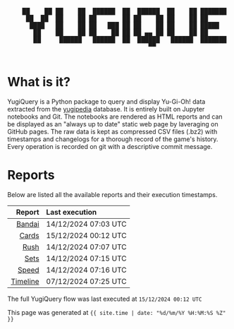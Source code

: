 <div align='center'>
    <pre>
    <br>
    ██    ██ ██    ██  ██████  ██  ██████  ██    ██ ███████ ██████  ██    ██ 
     ██  ██  ██    ██ ██       ██ ██    ██ ██    ██ ██      ██   ██  ██  ██  
      ████   ██    ██ ██   ███ ██ ██    ██ ██    ██ █████   ██████    ████   
       ██    ██    ██ ██    ██ ██ ██ ▄▄ ██ ██    ██ ██      ██   ██    ██    
       ██     ██████   ██████  ██  ██████   ██████  ███████ ██   ██    ██    
                                      ▀▀                                     
    </pre>
</div>

# What is it?

YugiQuery is a Python package to query and display Yu-Gi-Oh! data extracted from the [yugipedia](http://yugipedia.com) database. It is entirely built on Jupyter notebooks and Git. The notebooks are rendered as HTML reports and can be displayed as an "always up to date" static web page by laveraging on GitHub pages. The raw data is kept as compressed CSV files (.bz2) with timestamps and changelogs for a thorough record of the game's history. Every operation is recorded on git with a descriptive commit message. 

# Reports

Below are listed all the available reports and their execution timestamps. 

|                    Report | Last execution       |
| -------------------------:|:-------------------- |
| [Bandai](reports/Bandai.html) | 14/12/2024 07:03 UTC |
| [Cards](reports/Cards.html) | 15/12/2024 00:12 UTC |
| [Rush](reports/Rush.html) | 14/12/2024 07:07 UTC |
| [Sets](reports/Sets.html) | 14/12/2024 07:15 UTC |
| [Speed](reports/Speed.html) | 14/12/2024 07:16 UTC |
| [Timeline](reports/Timeline.html) | 07/12/2024 07:25 UTC |


The full YugiQuery flow was last executed at `15/12/2024 00:12 UTC`

This page was generated at `{{ site.time | date: "%d/%m/%Y %H:%M:%S %Z" }}`
